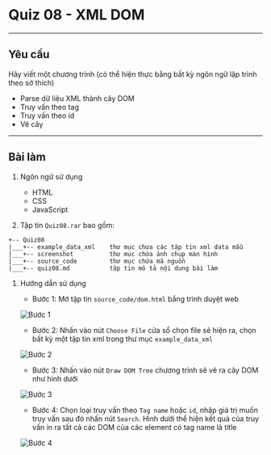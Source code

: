 Quiz 08 - XML DOM
===
---

## Yêu cầu

Hãy viết một chương trình (có thể hiện thực bằng bất kỳ ngôn ngữ lập trình theo sở thích)

* Parse dữ liệu XML thành cây DOM
* Truy vấn theo tag
* Truy vấn theo id
* Vẽ cây

---

## Bài làm

1. Ngôn ngữ sử dụng

    * HTML
    * CSS
    * JavaScript

1. Tập tin `Quiz08.rar` bao gồm:
```
+-- Quiz08
|___+-- example_data_xml    thư mục chưa các tập tin xml data mẫu
|___+-- screenshot          thư mục chứa ảnh chụp màn hình
|___+-- source_code         thư mục chứa mã nguồn
|___+-- quiz08.md           tập tin mô tả nội dung bài làm
```

1. Hướng dẫn sử dụng

    * Bước 1: Mở tập tin `source_code/dom.html` bắng trình duyệt web

    ![Bước 1](/screenshot/Capture1.PNG "Bước 1")

    * Bước 2: Nhấn vào nút `Choose File` cửa sổ chọn file sẽ hiện ra, chọn bất kỳ một tập tin xml trong thư mục `example_data_xml`

    ![Bước 2](/screenshot/Capture2.PNG "Bước 2")

    * Bước 3: Nhấn vào nút `Draw DOM Tree` chương trình sẽ vẽ ra cây DOM như hình dưới

    ![Bước 3](/screenshot/Capture3.PNG "Bước 3")

    * Bước 4: Chọn loại truy vấn theo `Tag name` hoặc `id`, nhập giá trị muốn truy vấn sau đó nhấn nút `Search`. Hình dưới thể hiện kết quả của truy vấn in ra tất cả các DOM của các element có tag name là title

    ![Bước 4](/screenshot/Capture4.PNG "Bước 4")
